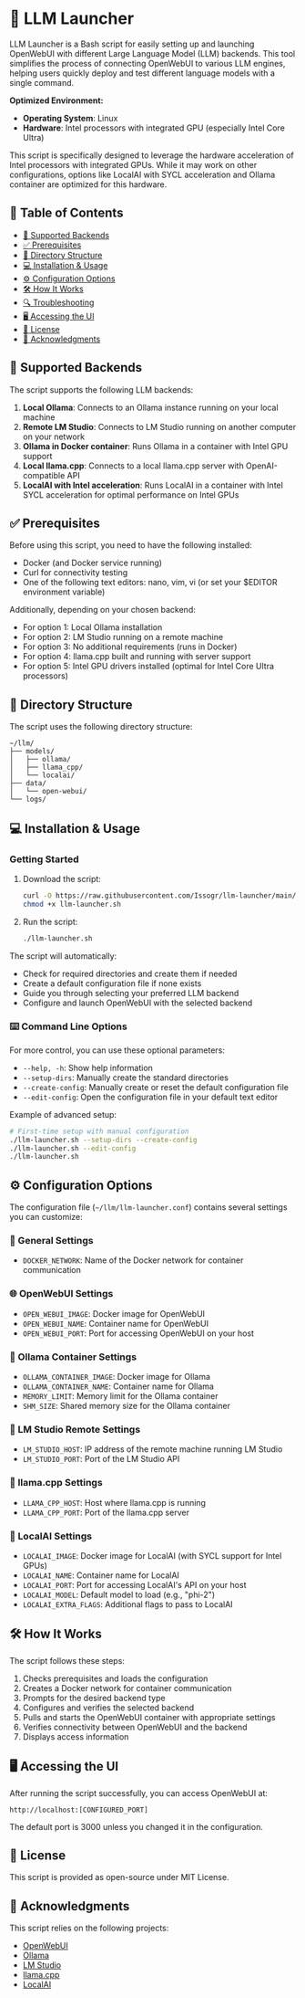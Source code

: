 # 🚀 LLM Launcher

LLM Launcher is a Bash script for easily setting up and launching OpenWebUI with different Large Language Model (LLM) backends. This tool simplifies the process of connecting OpenWebUI to various LLM engines, helping users quickly deploy and test different language models with a single command.

**Optimized Environment:**
- **Operating System**: Linux
- **Hardware**: Intel processors with integrated GPU (especially Intel Core Ultra)

This script is specifically designed to leverage the hardware acceleration of Intel processors with integrated GPUs. While it may work on other configurations, options like LocalAI with SYCL acceleration and Ollama container are optimized for this hardware.

## 📑 Table of Contents
- [🔌 Supported Backends](#-supported-backends)
- [✅ Prerequisites](#-prerequisites)
- [📁 Directory Structure](#-directory-structure)
- [💻 Installation & Usage](#-installation--usage)
- [⚙️ Configuration Options](#️-configuration-options)
- [🛠️ How It Works](#️-how-it-works)
- [🔍 Troubleshooting](#-troubleshooting)
- [🖥️ Accessing the UI](#️-accessing-the-ui)
- [📝 License](#-license)
- [🙏 Acknowledgments](#-acknowledgments)

## 🔌 Supported Backends

The script supports the following LLM backends:

1. **Local Ollama**: Connects to an Ollama instance running on your local machine
2. **Remote LM Studio**: Connects to LM Studio running on another computer on your network
3. **Ollama in Docker container**: Runs Ollama in a container with Intel GPU support
4. **Local llama.cpp**: Connects to a local llama.cpp server with OpenAI-compatible API
5. **LocalAI with Intel acceleration**: Runs LocalAI in a container with Intel SYCL acceleration for optimal performance on Intel GPUs

## ✅ Prerequisites

Before using this script, you need to have the following installed:

- Docker (and Docker service running)
- Curl for connectivity testing
- One of the following text editors: nano, vim, vi (or set your $EDITOR environment variable)

Additionally, depending on your chosen backend:
- For option 1: Local Ollama installation
- For option 2: LM Studio running on a remote machine
- For option 3: No additional requirements (runs in Docker)
- For option 4: llama.cpp built and running with server support
- For option 5: Intel GPU drivers installed (optimal for Intel Core Ultra processors)

## 📁 Directory Structure

The script uses the following directory structure:

```
~/llm/
├── models/
│   ├── ollama/
│   ├── llama_cpp/
│   └── localai/
├── data/
│   └── open-webui/
└── logs/
```

## 💻 Installation & Usage

### Getting Started

1. Download the script:
   ```bash
   curl -O https://raw.githubusercontent.com/Issogr/llm-launcher/main/llm-launcher.sh
   chmod +x llm-launcher.sh
   ```

2. Run the script:
   ```bash
   ./llm-launcher.sh
   ```
   
The script will automatically:
- Check for required directories and create them if needed
- Create a default configuration file if none exists
- Guide you through selecting your preferred LLM backend
- Configure and launch OpenWebUI with the selected backend

### ⌨️ Command Line Options

For more control, you can use these optional parameters:

- `--help, -h`: Show help information
- `--setup-dirs`: Manually create the standard directories
- `--create-config`: Manually create or reset the default configuration file
- `--edit-config`: Open the configuration file in your default text editor

Example of advanced setup:
```bash
# First-time setup with manual configuration
./llm-launcher.sh --setup-dirs --create-config
./llm-launcher.sh --edit-config
./llm-launcher.sh
```

## ⚙️ Configuration Options

The configuration file (`~/llm/llm-launcher.conf`) contains several settings you can customize:

### 🔧 General Settings
- `DOCKER_NETWORK`: Name of the Docker network for container communication

### 🌐 OpenWebUI Settings
- `OPEN_WEBUI_IMAGE`: Docker image for OpenWebUI
- `OPEN_WEBUI_NAME`: Container name for OpenWebUI
- `OPEN_WEBUI_PORT`: Port for accessing OpenWebUI on your host

### 🐳 Ollama Container Settings
- `OLLAMA_CONTAINER_IMAGE`: Docker image for Ollama
- `OLLAMA_CONTAINER_NAME`: Container name for Ollama
- `MEMORY_LIMIT`: Memory limit for the Ollama container
- `SHM_SIZE`: Shared memory size for the Ollama container

### 📡 LM Studio Remote Settings
- `LM_STUDIO_HOST`: IP address of the remote machine running LM Studio
- `LM_STUDIO_PORT`: Port of the LM Studio API

### 🦙 llama.cpp Settings
- `LLAMA_CPP_HOST`: Host where llama.cpp is running
- `LLAMA_CPP_PORT`: Port of the llama.cpp server

### 🧠 LocalAI Settings
- `LOCALAI_IMAGE`: Docker image for LocalAI (with SYCL support for Intel GPUs)
- `LOCALAI_NAME`: Container name for LocalAI
- `LOCALAI_PORT`: Port for accessing LocalAI's API on your host
- `LOCALAI_MODEL`: Default model to load (e.g., "phi-2")
- `LOCALAI_EXTRA_FLAGS`: Additional flags to pass to LocalAI

## 🛠️ How It Works

The script follows these steps:

1. Checks prerequisites and loads the configuration
2. Creates a Docker network for container communication
3. Prompts for the desired backend type
4. Configures and verifies the selected backend
5. Pulls and starts the OpenWebUI container with appropriate settings
6. Verifies connectivity between OpenWebUI and the backend
7. Displays access information

## 🖥️ Accessing the UI

After running the script successfully, you can access OpenWebUI at:
```
http://localhost:[CONFIGURED_PORT]
```

The default port is 3000 unless you changed it in the configuration.

## 📝 License

This script is provided as open-source under MIT License.

## 🙏 Acknowledgments

This script relies on the following projects:
- [OpenWebUI](https://github.com/open-webui/open-webui)
- [Ollama](https://github.com/ollama/ollama)
- [LM Studio](https://lmstudio.ai/)
- [llama.cpp](https://github.com/ggerganov/llama.cpp)
- [LocalAI](https://github.com/go-skynet/LocalAI)